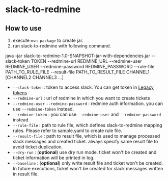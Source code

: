 # slack-to-redmine

## How to use
1. execute `mvn package` to create jar.
2. run slack-to-redmine with following command.

java -jar slack-to-redmine-1.0-SNAPSHOT-jar-with-dependencies.jar  --slack-token TOKEN --redmine-url REDMINE_URL --redmine-user REDMINE_USER --redmine-password REDMINE_PASSWORD --rule-file PATH_TO_RULE_FILE --result-file PATH_TO_RESULT_FILE CHANNEL1 [CHANNEL2 CHANNEL3 ...]
- `--slack-token` : token to access slack. You can get token in [Legacy tokens](https://api.slack.com/custom-integrations/legacy-tokens)
- `--redmine-url` : url of redmine in which you want to create tickets
- `--redmine-user` `--redmine-password` : redmine auth information. you can use `--redmine-token` instead.
- `--redmine-token` : you can use `--redmine-user` and `--redmine-password` instead.
- `--rule-file` : path to rule file, which defines slack-to-redmine mapping rules. Please refer to sample.yaml to create rule file.
- `--result-file` : path to result file, which is used to manage processed slack messages and created ticket. always specify same result file to avoid ticket duplication.
- `--dry-run` : (**optional**) use dry run mode. ticket won't be created and ticket information will be printed in log.
- `--baseline` : (**optional**) only write result file and ticket won't be created. In future executions, ticket won't be created for slack messages written in result file.
